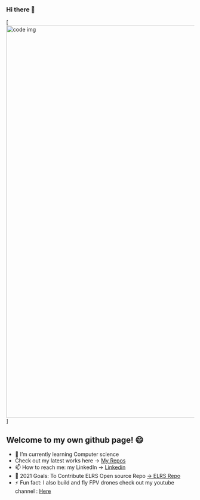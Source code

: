 [linkedIn]:(https://www.linkedin.com/in/adir-baly-7b3284192)
[repos]:(https://github.com/adirb95?tab=repositories)
[YT]:(https://www.youtube.com/channel/UCwpIAfOBAog8cyZwIcQ9FdA)
[ELRS]:(https://github.com/ExpressLRS/ExpressLRS)

### Hi there 👋
[<img src="https://www.google.com/url?sa=i&url=https%3A%2F%2Fdzone.com%2Farticles%2Fprogrammers-code&psig=AOvVaw2dVa3NmmWugAG8dJMYyD2n&ust=1619373948358000&source=images&cd=vfe&ved=0CAIQjRxqFwoTCPir35m8l_ACFQAAAAAdAAAAABAh" alt="code img" width="1052" />]

## Welcome to my own github page! 😄
 - 🌱 I’m currently learning Computer science 
 -  Check out my latest works here -> [My Repos][repos]
 - 📫 How to reach me: my LinkedIn -> [Linkedin][linkedIn]
 - 🥅 2021 Goals: To Contribute ELRS Open source Repo [-> ELRS Repo][ELRS]
 - ⚡ Fun fact: I also build and fly FPV drones check out my youtube channel : [Here][YT]
<!--
**adirb95/adirb95** is a ✨ _special_ ✨ repository because its `README.md` (this file) appears on your GitHub profile.

Here are some ideas to get you started:

- 🔭 I’m currently working on ...
- 🌱 I’m currently learning ...
- 👯 I’m looking to collaborate on ...
- 🤔 I’m looking for help with ...
- 💬 Ask me about ...
- 📫 How to reach me: ...
- 😄 Pronouns: ...
- ⚡ Fun fact: ...
-->
